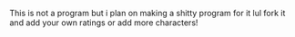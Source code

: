 This is not a program but i plan on making a shitty program for it lul
fork it and add your own ratings or add more characters!
